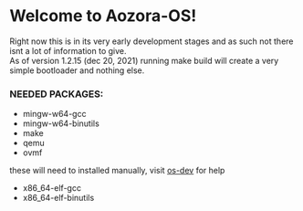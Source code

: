 
# Welcome to Aozora-OS! 
Right now this is in its very early development stages and as such not there isnt a lot of information to give. \
As of version 1.2.15 (dec 20, 2021) running make build will create a very simple bootloader and nothing else. 

### NEEDED PACKAGES:
- mingw-w64-gcc
- mingw-w64-binutils
- make
- qemu
- ovmf

these will need to installed manually, visit [os-dev](https://wiki.osdev.org/GCC_Cross-Compiler) for help

- x86_64-elf-gcc
- x86_64-elf-binutils 
